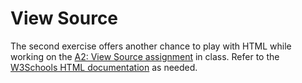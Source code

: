 
# View Source

The second exercise offers another chance to play with HTML while working on the [A2: View Source assignment](https://docs.google.com/document/d/17U_zmzM_eML_qkG0PaOdDRcEk3YEmbiQ1TyNnbAM08k/edit?usp=sharing) in class. Refer to the [W3Schools HTML documentation](https://www.w3schools.com/html/html_intro.asp) as needed.
